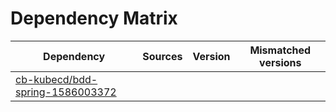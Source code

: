 # Dependency Matrix

Dependency | Sources | Version | Mismatched versions
---------- | ------- | ------- | -------------------
[cb-kubecd/bdd-spring-1586003372](https://github.com/cb-kubecd/bdd-spring-1586003372.git) |  | []() | 
